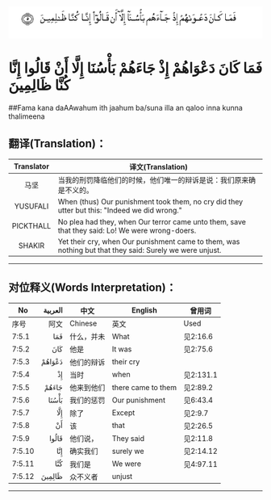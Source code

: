 ![007:005](images/007_005.gif)

# فَمَا كَانَ دَعْوَاهُمْ إِذْ جَاءَهُمْ بَأْسُنَا إِلَّا أَنْ قَالُوا إِنَّا كُنَّا ظَالِمِينَ 

##Fama kana daAAwahum ith jaahum ba/suna illa an qaloo inna kunna thalimeena 

## 翻译(Translation)：

| Translator | 译文(Translation)                                            |
| :--------: | ------------------------------------------------------------ |
|    马坚    | 当我的刑罚降临他们的时候，他们唯一的辩诉是说：我们原来确是不义的。 |
|  YUSUFALI  | When (thus) Our punishment took them, no cry did they utter but this: "Indeed we did wrong." |
| PICKTHALL  | No plea had they, when Our terror came unto them, save that they said: Lo! We were wrong-doers. |
|   SHAKIR   | Yet their cry, when Our punishment came to them, was nothing but that they said: Surely we were unjust. |

---

## 对位释义(Words Interpretation)：

| No   | العربية | 中文    | English | 曾用词 |
| ---- | ------: | ------- | ------- | ------ |
| 序号 |    阿文 | Chinese | 英文    | Used   |
| 7:5.1  | فَمَا    | 什么，并未 | What               | 见2:16.6  |
| 7:5.2  | كَانَ    | 他是       | It was             | 见2:75.6  |
| 7:5.3  | دَعْوَاهُمْ | 他们的辩诉 | their cry          |           |
| 7:5.4  | إِذْ     | 当时       | when               | 见2:131.1 |
| 7:5.5  | جَاءَهُمْ  | 他来到他们 | there came to them | 见2:89.2  |
| 7:5.6  | بَأْسُنَا  | 我们的惩罚 | Our punishment     | 见6:43.4  |
| 7:5.7  | إِلَّا    | 除了       | Except             | 见2:9.7   |
| 7:5.8  | أَنْ     | 该         | that               | 见2:26.5  |
| 7:5.9  | قَالُوا  | 他们说，   | They said          | 见2:11.8  |
| 7:5.10 | إِنَّا    | 确实我们   | surely we          | 见2:14.12 |
| 7:5.11 | كُنَّا    | 我们是     | We were            | 见4:97.11 |
| 7:5.12 | ظَالِمِينَ | 众不义者   | unjust             |           |

---